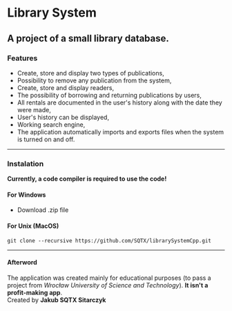 # Library System
## A project of a small library database.
### Features
- Create, store and display two types of publications,
- Possibility to remove any publication from the system,
- Create, store and display readers,
- The possibility of borrowing and returning publications by users,
- All rentals are documented in the user's history along with the date they were made,
- User's history can be displayed,
- Working search engine,
- The application automatically imports and exports files when the system is turned on and off.
---
### Instalation
**Currently, a code compiler is required to use the code!**
#### For Windows
- Download .zip file

#### For Unix (MacOS)
    git clone --recursive https://github.com/SQTX/librarySystemCpp.git
---
#### Afterword
The application was created mainly for educational purposes (to pass a project from *Wrocław University of Science and Technology*). **It isn't a profit-making app**.\
Created by **Jakub SQTX Sitarczyk** 
